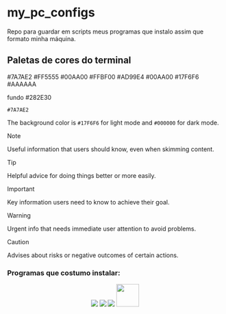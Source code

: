 # my_pc_configs
Repo para guardar em scripts meus programas que instalo assim que formato minha máquina.


## Paletas de cores do terminal 

#7A7AE2
#FF5555
#00AA00
#FFBF00
#AD99E4
#00AA00
#17F6F6
#AAAAAA

fundo #282E30

`#7A7AE2`


The background color is `#17F6F6` for light mode and `#000000` for dark mode.









> [!NOTE]
> Useful information that users should know, even when skimming content.

> [!TIP]
> Helpful advice for doing things better or more easily.

> [!IMPORTANT]
> Key information users need to know to achieve their goal.

> [!WARNING]
> Urgent info that needs immediate user attention to avoid problems.

> [!CAUTION]
> Advises about risks or negative outcomes of certain actions.


### Programas que costumo instalar:

 

<p align="center">
        <img src="https://skillicons.dev/icons?i=discord">
    <a href="https://skillicons.dev">
        <img src="https://skillicons.dev/icons?i=obsidian"></a>
    <a href="https://skillicons.dev">
        <img src="https://skillicons.dev/icons?i=vscode"></a>
        <img src="https://cdn.iconscout.com/icon/free/png-256/free-spotify-3166423-2641594.png?f=webp" width=53/>
</p>


